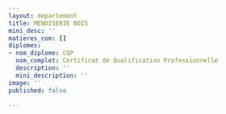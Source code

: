 ```yaml
---
layout: departement
title: MENUISERIE BOIS
mini_desc: ''
matieres_com: []
diplomes:
- nom_diplome: CQP
  nom_complet: Certificat de Qualification Professionnelle
  description: ''
  mini_description: ''
image: ''
published: false

---
```

